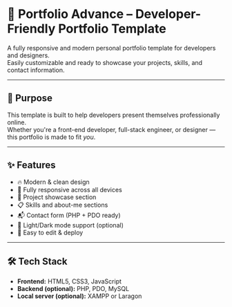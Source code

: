 # 🚀 Portfolio Advance – Developer-Friendly Portfolio Template

A fully responsive and modern personal portfolio template for developers and designers.  
Easily customizable and ready to showcase your projects, skills, and contact information.

---

## 🎯 Purpose

This template is built to help developers present themselves professionally online.  
Whether you're a front-end developer, full-stack engineer, or designer — this portfolio is made to fit *you*.

---

## ✨ Features

- 🔥 Modern & clean design
- 📱 Fully responsive across all devices
- 🧩 Project showcase section
- 📋 Skills and about-me sections
- 📬 Contact form (PHP + PDO ready)
- 🌙 Light/Dark mode support (optional)
- 💾 Easy to edit & deploy

---

## 🛠 Tech Stack

- **Frontend:** HTML5, CSS3, JavaScript  
- **Backend (optional):** PHP, PDO, MySQL  
- **Local server (optional):** XAMPP or Laragon
